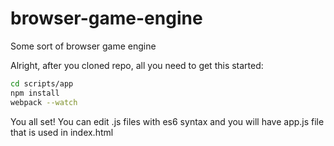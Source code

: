 # browser-game-engine
Some sort of browser game engine

Alright, after you cloned repo, all you need to get this started:

```bash
cd scripts/app
npm install
webpack --watch
```

You all set! You can edit .js files with es6 syntax and you will have app.js file that is used in index.html
